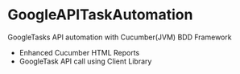 # GoogleAPITaskAutomation

GoogleTasks API automation with Cucumber(JVM) BDD Framework

- Enhanced Cucumber HTML Reports
- GoogleTask API call using Client Library
